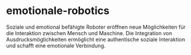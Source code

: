 # emotionale-robotics
Soziale und emotional befähigte Roboter eröffnen neue Möglichkeiten für die Interaktion zwischen Mensch und Maschine. Die Integration von Ausdrucksmöglichkeiten ermöglicht eine authentische soziale Interaktion und schafft eine emotionale Verbindung.
